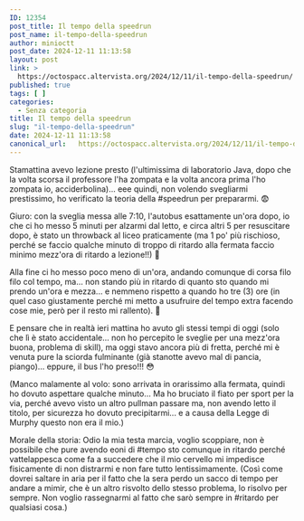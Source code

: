 ```yaml
---
ID: 12354
post_title: Il tempo della speedrun
post_name: il-tempo-della-speedrun
author: minioctt
post_date: 2024-12-11 11:13:58
layout: post
link: >
  https://octospacc.altervista.org/2024/12/11/il-tempo-della-speedrun/
published: true
tags: [ ]
categories:
  - Senza categoria
title: Il tempo della speedrun
slug: "il-tempo-della-speedrun"
date: 2024-12-11 11:13:58
canonical_url:   https://octospacc.altervista.org/2024/12/11/il-tempo-della-speedrun/
---
```

<!-- wp:paragraph -->
<p markdown="1">Stamattina avevo lezione presto (l'ultimissima di laboratorio Java, dopo che la volta scorsa il professore l'ha zompata e la volta ancora prima l'ho zompata io, acciderbolina)... eee quindi, non volendo svegliarmi prestissimo, ho verificato la teoria della #speedrun per prepararmi. 😨</p>
<!-- /wp:paragraph -->

<!-- wp:paragraph -->
<p markdown="1">Giuro: con la sveglia messa alle 7:10, l'autobus esattamente un'ora dopo, io che ci ho messo 5 minuti per alzarmi dal letto, e circa altri 5 per resuscitare dopo, è stato un throwback al liceo praticamente (ma 1 po' più rischioso, perché se faccio qualche minuto di troppo di ritardo alla fermata faccio minimo mezz'ora di ritardo a lezione!!) 🤗</p>
<!-- /wp:paragraph -->

<!-- wp:paragraph -->
<p markdown="1">Alla fine ci ho messo poco meno di un'ora, andando comunque di corsa filo filo col tempo, ma... non stando più in ritardo di quanto sto quando mi prendo un'ora e mezza... e nemmeno rispetto a quando ho tre (3) ore (in quel caso giustamente perché mi metto a usufruire del tempo extra facendo cose mie, però per il resto mi rallento). 🥲</p>
<!-- /wp:paragraph -->

<!-- wp:paragraph -->
<p markdown="1">E pensare che in realtà ieri mattina ho avuto gli stessi tempi di oggi (solo che lì è stato accidentale... non ho percepito le sveglie per una mezz'ora buona, problema di skill), ma oggi stavo ancora più di fretta, perché mi è venuta pure la sciorda fulminante (già stanotte avevo mal di pancia, piango)... eppure, il bus l'ho preso!!! 😳</p>
<!-- /wp:paragraph -->

<!-- wp:paragraph -->
<p markdown="1">(Manco malamente al volo: sono arrivata in orarissimo alla fermata, quindi ho dovuto aspettare qualche minuto... Ma ho bruciato il fiato per sport per la via, perché avevo visto un altro pullman passare ma, non avendo letto il titolo, per sicurezza ho dovuto precipitarmi... e a causa della Legge di Murphy questo non era il mio.)</p>
<!-- /wp:paragraph -->

<!-- wp:paragraph -->
<p markdown="1">Morale della storia: Odio la mia testa marcia, voglio scoppiare, non è possibile che pure avendo eoni di #tempo sto comunque in ritardo perché vattelappesca come fa a succedere che il mio cervello mi impedisce fisicamente di non distrarmi e non fare tutto lentissimamente. (Così come dovrei saltare in aria per il fatto che la sera perdo un sacco di tempo per andare a mimir, che è un altro risvolto dello stesso problema, lo risolvo per sempre. Non voglio rassegnarmi al fatto che sarò sempre in #ritardo per qualsiasi cosa.)</p>
<!-- /wp:paragraph -->